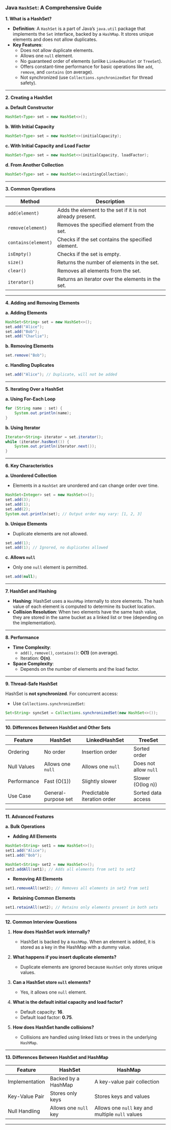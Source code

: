 ### Java `HashSet`: A Comprehensive Guide

**1. What is a HashSet?**

- **Definition**: A `HashSet` is a part of Java’s `java.util` package that implements the `Set` interface, backed by a `HashMap`. It stores unique elements and does not allow duplicates.
- **Key Features**:
    - Does not allow duplicate elements.
    - Allows one `null` element.
    - No guaranteed order of elements (unlike `LinkedHashSet` or `TreeSet`).
    - Offers constant-time performance for basic operations like `add`, `remove`, and `contains` (on average).
    - Not synchronized (use `Collections.synchronizedSet` for thread safety).

---

**2. Creating a HashSet**

**a. Default Constructor**

```java
HashSet<Type> set = new HashSet<>();
```

**b. With Initial Capacity**

```java
HashSet<Type> set = new HashSet<>(initialCapacity);
```

**c. With Initial Capacity and Load Factor**

```java
HashSet<Type> set = new HashSet<>(initialCapacity, loadFactor);
```

**d. From Another Collection**

```java
HashSet<Type> set = new HashSet<>(existingCollection);
```

---

**3. Common Operations**

|Method|Description|
|---|---|
|`add(element)`|Adds the element to the set if it is not already present.|
|`remove(element)`|Removes the specified element from the set.|
|`contains(element)`|Checks if the set contains the specified element.|
|`isEmpty()`|Checks if the set is empty.|
|`size()`|Returns the number of elements in the set.|
|`clear()`|Removes all elements from the set.|
|`iterator()`|Returns an iterator over the elements in the set.|

---

**4. Adding and Removing Elements**

**a. Adding Elements**

```java
HashSet<String> set = new HashSet<>();
set.add("Alice");
set.add("Bob");
set.add("Charlie");
```

**b. Removing Elements**

```java
set.remove("Bob");
```

**c. Handling Duplicates**

```java
set.add("Alice"); // Duplicate, will not be added
```

---

**5. Iterating Over a HashSet**

**a. Using For-Each Loop**

```java
for (String name : set) {
    System.out.println(name);
}
```

**b. Using Iterator**

```java
Iterator<String> iterator = set.iterator();
while (iterator.hasNext()) {
    System.out.println(iterator.next());
}
```

---

**6. Key Characteristics**

**a. Unordered Collection**

- Elements in a `HashSet` are unordered and can change order over time.

```java
HashSet<Integer> set = new HashSet<>();
set.add(3);
set.add(1);
set.add(2);
System.out.println(set); // Output order may vary: [1, 2, 3]
```

**b. Unique Elements**

- Duplicate elements are not allowed.

```java
set.add(1);
set.add(1); // Ignored, no duplicates allowed
```

**c. Allows `null`**

- Only one `null` element is permitted.

```java
set.add(null);
```

---

**7. HashSet and Hashing**

- **Hashing**: HashSet uses a `HashMap` internally to store elements. The hash value of each element is computed to determine its bucket location.
- **Collision Resolution**: When two elements have the same hash value, they are stored in the same bucket as a linked list or tree (depending on the implementation).

---

**8. Performance**

- **Time Complexity**:
    - `add()`, `remove()`, `contains()`: **O(1)** (on average).
    - Iteration: **O(n)**.
- **Space Complexity**:
    - Depends on the number of elements and the load factor.

---

**9. Thread-Safe HashSet**

HashSet is **not synchronized**. For concurrent access:

- Use `Collections.synchronizedSet`:

```java
Set<String> syncSet = Collections.synchronizedSet(new HashSet<>());
```

---

**10. Differences Between HashSet and Other Sets**

|Feature|HashSet|LinkedHashSet|TreeSet|
|---|---|---|---|
|Ordering|No order|Insertion order|Sorted order|
|Null Values|Allows one `null`|Allows one `null`|Does not allow `null`|
|Performance|Fast (O(1))|Slightly slower|Slower (O(log n))|
|Use Case|General-purpose set|Predictable iteration order|Sorted data access|

---

**11. Advanced Features**

**a. Bulk Operations**

- **Adding All Elements**

```java
HashSet<String> set1 = new HashSet<>();
set1.add("Alice");
set1.add("Bob");

HashSet<String> set2 = new HashSet<>();
set2.addAll(set1); // Adds all elements from set1 to set2
```

- **Removing All Elements**

```java
set1.removeAll(set2); // Removes all elements in set2 from set1
```

- **Retaining Common Elements**

```java
set1.retainAll(set2); // Retains only elements present in both sets
```

---

**12. Common Interview Questions**

1. **How does HashSet work internally?**
    
    - HashSet is backed by a `HashMap`. When an element is added, it is stored as a key in the HashMap with a dummy value.
2. **What happens if you insert duplicate elements?**
    
    - Duplicate elements are ignored because `HashSet` only stores unique values.
3. **Can a HashSet store `null` elements?**
    
    - Yes, it allows one `null` element.
4. **What is the default initial capacity and load factor?**
    
    - Default capacity: **16**.
    - Default load factor: **0.75**.
5. **How does HashSet handle collisions?**
    
    - Collisions are handled using linked lists or trees in the underlying `HashMap`.

---

**13. Differences Between HashSet and HashMap**

|Feature|HashSet|HashMap|
|---|---|---|
|Implementation|Backed by a HashMap|A key-value pair collection|
|Key-Value Pair|Stores only keys|Stores keys and values|
|Null Handling|Allows one `null` key|Allows one `null` key and multiple `null` values|

---